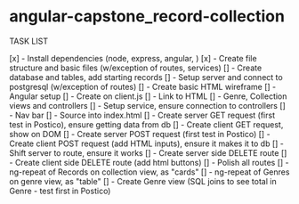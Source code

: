 # angular-capstone_record-collection

TASK LIST

[x] - Install dependencies (node, express, angular, )
[x] - Create file structure and basic files (w/exception of routes, services)
[] - Create database and tables, add starting records
[] - Setup server and connect to postgresql (w/exception of routes)
[] - Create basic HTML wireframe
[] - Angular setup
    [] - Create on client.js
    [] - Link to HTML
    [] - Genre, Collection views and controllers
    [] - Setup service, ensure connection to controllers
    [] - Nav bar
    [] - Source into index.html
[] - Create server GET request (first test in Postico), ensure getting data from db
[] - Create client GET request, show on DOM
[] - Create server POST request (first test in Postico)
[] - Create client POST request (add HTML inputs), ensure it makes it to db
[] - Shift server to route, ensure it works
[] - Create server side DELETE route 
[] - Create client side DELETE route (add html buttons)
[] - Polish all routes
    [] - ng-repeat of Records on collection view, as "cards"
    [] - ng-repeat of Genres on genre view, as "table"
[] - Create Genre view (SQL joins to see total in Genre - test first in Postico)

